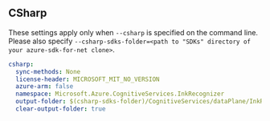 ## CSharp

These settings apply only when `--csharp` is specified on the command line.
Please also specify `--csharp-sdks-folder=<path to "SDKs" directory of your azure-sdk-for-net clone>`.

```yaml $(csharp)
csharp:
  sync-methods: None  
  license-header: MICROSOFT_MIT_NO_VERSION
  azure-arm: false  
  namespace: Microsoft.Azure.CognitiveServices.InkRecognizer
  output-folder: $(csharp-sdks-folder)/CognitiveServices/dataPlane/InkRecognizer/InkRecognizer/Generated
  clear-output-folder: true
```
